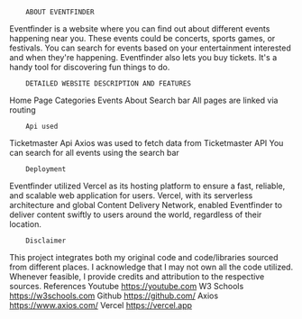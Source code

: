         ABOUT EVENTFINDER
Eventfinder is a website where you can find out about different events happening near you. These events could be concerts, sports games, or festivals. You can search for events based on your entertainment interested and when they're happening.  Eventfinder also lets you buy tickets. It's a handy tool for discovering fun things to do.

        DETAILED WEBSITE DESCRIPTION AND FEATURES
Home Page
Categories
Events 
About 
Search bar
All pages are linked via routing

        Api used
Ticketmaster Api 
 Axios was used to fetch data from Ticketmaster API
You can search for all events using the search bar

        Deployment
Eventfinder utilized Vercel as its hosting platform to ensure a fast, reliable, and scalable web application for users. Vercel, with its serverless architecture and global Content Delivery Network, enabled Eventfinder to deliver content swiftly to users around the world, regardless of their location.

        Disclaimer
This project integrates both my original code and code/libraries sourced from different places. I acknowledge that I may not own all the code utilized. Whenever feasible, I provide credits and attribution to the respective sources.
    References
Youtube https://youtube.com
W3 Schools https://w3schools.com
Github https://github.com/
Axios https://www.axios.com/
Vercel https://vercel.app

